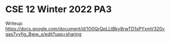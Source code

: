 # CSE 12 Winter 2022 PA3

Writeup: https://docs.google.com/document/d/1O0QrQpLLtBky8rwTD1sPYxmV320vgas7vyfig_Bww_s/edit?usp=sharing
